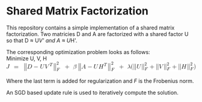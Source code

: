 # Shared Matrix Factorization

This repository contains a simple implementation of a shared matrix factorization.
Two matricies D and A are factorized with a shared factor U so that
D &#x2248; U*V'  and A &#x2248; U*H'.  

The corresponding optimization problem looks as follows:  
Minimize U, V, H   
![](opti.gif)

Where the last term is added for regularization and *F* is the Frobenius norm.  

An SGD based update rule is used to iteratively compute the solution.
